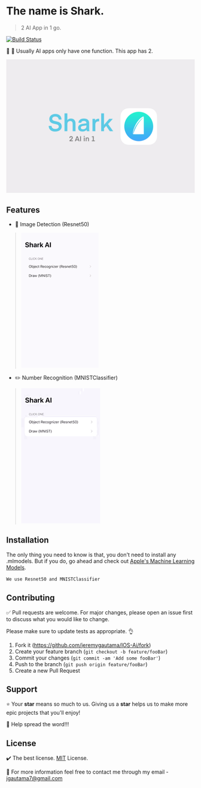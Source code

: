 # The name is Shark. 

> 2 AI App in 1 go. 

[![Build Status](https://img.shields.io/travis/npm/cli/latest.svg)](https://travis-ci.org/npm/cli)

📱 🦈 Usually AI apps only have one function. This app has 2.

![](images/sharkPoster.jpg)

## Features
- 🌇 Image Detection (Resnet50) 

>![](images/recognizer.gif)

- ✏️ Number Recognition (MNISTClassifier)

>![](images/draw.gif)

## Installation
The only thing you need to know is that, you don't need to install any .mlmodels. But if you do, go ahead and check out [Apple's Machine Learning Models](https://developer.apple.com/machine-learning/models/).
```bash
We use Resnet50 and MNISTClassifier
```

## Contributing
✅ Pull requests are welcome. For major changes, please open an issue first to discuss what you would like to change.

Please make sure to update tests as appropriate. 👌

1. Fork it (<https://github.com/jeremygautama/IOS-Ai/fork>)
2. Create your feature branch (`git checkout -b feature/fooBar`)
3. Commit your changes (`git commit -am 'Add some fooBar'`)
4. Push to the branch (`git push origin feature/fooBar`)
5. Create a new Pull Request

## Support
⭐️ Your **star** means so much to us. Giving us a **star** helps us to make more epic projects that you'll enjoy!

📢 Help spread the word!!!

## License
✔️ The best license. [MIT](https://github.com/jeremygautama/IOS-Ai/blob/master/LICENSE.md) License.

👤 For more information feel free to contact me through my email - jgautama7@gmail.com

